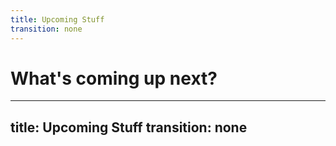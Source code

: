 ```yaml
---
title: Upcoming Stuff
transition: none
---
```


# What's coming up next? 

<!-- 

What's coming up next?

-->

---
title: Upcoming Stuff
transition: none
---


<ThePlan />



<!--

3 years ago, I said I would write the resources RFC

I've also opened a Cell RFC, but in doing both of these,
more questions have been raised.

Ultimately, we want to be able to explore swapping out our current renderer, the GlimmerVM.
Starbeam was announced as an experiment a couple years ago, and I plan to continue the exploration
in to how we can continue that research, as well as the research in Glimmer Next so that we can
not only boost our base rendering speed and compete on performance with our peer frameworks, but
also become a universal framework ourselves. With TC39's Signals, and Starbeam's research, and
with how long it takes all the frameworks to coalesce (and with how everyone currently has
different reactivity (even if everyone calls things signals, they behave different from each
other)), Ember can become the universale glue and orchestrator in all the chaos that is the
broader JS ecosystem.

-->

